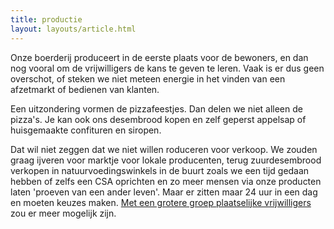 ```yaml
---
title: productie
layout: layouts/article.html
---
```

Onze boerderij produceert in de eerste plaats voor de bewoners, en dan nog vooral om de vrijwilligers de kans te geven te leren. Vaak is er dus geen overschot, of steken we niet meteen energie in het vinden van een afzetmarkt of bedienen van klanten. 

Een uitzondering vormen de pizzafeestjes. Dan delen we niet alleen de pizza's. Je kan ook ons desembrood kopen en zelf geperst appelsap of huisgemaakte confituren en siropen.

Dat wil niet zeggen dat we niet willen roduceren voor verkoop. We zouden graag ijveren voor marktje voor lokale producenten, terug zuurdesembrood verkopen in natuurvoedingswinkels in de buurt zoals we een tijd gedaan hebben of zelfs een CSA oprichten en zo meer mensen via onze producten laten 'proeven van een ander leven'. Maar er zitten maar 24 uur in een dag en moeten keuzes maken. [Met een grotere groep plaatselijke vrijwilligers](/nl/volunteer/local) zou er meer mogelijk zijn.
